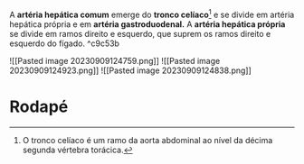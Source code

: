 A **artéria hepática comum** emerge do **tronco celíaco**[^1] e se divide em artéria hepática própria e em **artéria gastroduodenal.** A **artéria hepática própria** se divide em ramos direito e esquerdo, que suprem os ramos direito e esquerdo do fígado. ^c9c53b

![[Pasted image 20230909124759.png]]
![[Pasted image 20230909124923.png]]
![[Pasted image 20230909124838.png]]
# Rodapé
[^1]: O tronco celíaco é um ramo da aorta abdominal ao nível da décima segunda vértebra torácica.